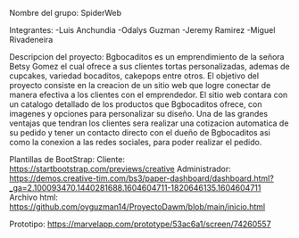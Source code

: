 Nombre del grupo: SpiderWeb

Integrantes:
  -Luis Anchundia
  -Odalys Guzman
  -Jeremy Ramirez
  -Miguel Rivadeneira

Descripcion del proyecto:
  Bgbocaditos es un emprendimiento de la señora Betsy Gomez el cual ofrece a sus clientes tortas personalizadas, ademas de cupcakes, variedad bocaditos, cakepops entre otros. El objetivo del proyecto consiste en la creacion de un sitio web que logre conectar de manera efectiva a los clientes con el emprendedor. El sitio web contara con un catalogo detallado de los productos que Bgbocaditos ofrece, con imagenes y opciones para personalizar su diseño. Una de las grandes ventajas que tendran los clientes sera realizar una cotizacion automatica de su pedido y tener un contacto directo con el dueño de Bgbocaditos asi como la conexion a las redes sociales, para poder realizar el pedido.
  
Plantillas de BootStrap:
Cliente: https://startbootstrap.com/previews/creative
Administrador: https://demos.creative-tim.com/bs3/paper-dashboard/dashboard.html?_ga=2.100093470.1440281688.1604604711-1820646135.1604604711
Archivo html: https://github.com/oyguzman14/ProyectoDawm/blob/main/inicio.html

Prototipo: https://marvelapp.com/prototype/53ac6a1/screen/74260557
